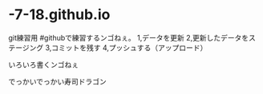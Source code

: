 # -7-18.github.io
git練習用
#githubで練習するンゴねぇ。
1,データを更新
2,更新したデータをステージング
3,コミットを残す
4,プッシュする（アップロード）

いろいろ書くンゴねぇ

でっかいでっかい寿司ドラゴン 
